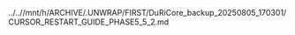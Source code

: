 ../..//mnt/h/ARCHIVE/.UNWRAP/FIRST/DuRiCore_backup_20250805_170301/CURSOR_RESTART_GUIDE_PHASE5_5_2.md